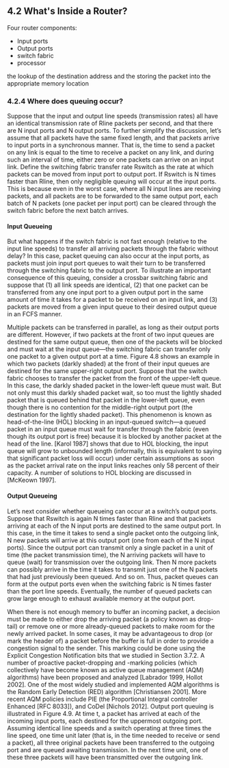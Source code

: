 ## 4.2 What's Inside a Router?
Four router components:
+ Input ports
+ Output ports
+ switch fabric
+ processor


the lookup of the destination address and
the storing the packet into the appropriate memory location

### 4.2.4 Where does queuing occur?


Suppose that the input and output line speeds (transmission rates) all have an
identical transmission rate of Rline packets per second, and that there are N input ports
and N output ports. To further simplify the discussion, let’s assume that all packets
have the same fixed length, and that packets arrive to input ports in a synchronous
manner. That is, the time to send a packet on any link is equal to the time to receive a
packet on any link, and during such an interval of time, either zero or one packets can
arrive on an input link. Define the switching fabric transfer rate Rswitch as the rate at
which packets can be moved from input port to output port. If Rswitch is N times faster
than Rline, then only negligible queuing will occur at the input ports. This is because
even in the worst case, where all N input lines are receiving packets, and all packets
are to be forwarded to the same output port, each batch of N packets (one packet per
input port) can be cleared through the switch fabric before the next batch arrives.
#### Input Queueing
But what happens if the switch fabric is not fast enough (relative to the input line
speeds) to transfer all arriving packets through the fabric without delay? In this case,
packet queuing can also occur at the input ports, as packets must join input port
queues to wait their turn to be transferred through the switching fabric to the output
port. To illustrate an important consequence of this queuing, consider a crossbar
switching fabric and suppose that 
  (1) all link speeds are identical, 
  (2) that one packet can be transferred from any one input port to a given output port in the same amount of time it takes for a packet to be received on an input link, and 
  (3) packets are moved from a given input queue to their desired output queue in an FCFS manner. 

Multiple packets can be transferred in parallel, as long as their output ports are different. However,
if two packets at the front of two input queues are destined for the same output
queue, then one of the packets will be blocked and must wait at the input queue—the
switching fabric can transfer only one packet to a given output port at a time.
Figure 4.8 shows an example in which two packets (darkly shaded) at the front
of their input queues are destined for the same upper-right output port. Suppose that
the switch fabric chooses to transfer the packet from the front of the upper-left queue.
In this case, the darkly shaded packet in the lower-left queue must wait. But not only
must this darkly shaded packet wait, so too must the lightly shaded packet that is
queued behind that packet in the lower-left queue, even though there is no contention
for the middle-right output port (the destination for the lightly shaded packet).
This phenomenon is known as head-of-the-line (HOL) blocking in an input-queued
switch—a queued packet in an input queue must wait for transfer through the fabric
(even though its output port is free) because it is blocked by another packet at the
head of the line. [Karol 1987] shows that due to HOL blocking, the input queue will
grow to unbounded length (informally, this is equivalent to saying that significant
packet loss will occur) under certain assumptions as soon as the packet arrival rate
on the input links reaches only 58 percent of their capacity. A number of solutions to
HOL blocking are discussed in [McKeown 1997].

#### Output Queueing
Let’s next consider whether queueing can occur at a switch’s output ports. Suppose
that Rswitch is again N times faster than Rline and that packets arriving at each of the N
input ports are destined to the same output port. In this case, in the time it takes to send a
single packet onto the outgoing link, N new packets will arrive at this output port
(one from each of the N input ports). Since the output port can transmit only a single
packet in a unit of time (the packet transmission time), the N arriving packets will
have to queue (wait) for transmission over the outgoing link. Then N more packets
can possibly arrive in the time it takes to transmit just one of the N packets that had
just previously been queued. And so on. Thus, packet queues can form at the output
ports even when the switching fabric is N times faster than the port line speeds.
Eventually, the number of queued packets can grow large enough to exhaust available
memory at the output port.


When there is not enough memory to buffer an incoming packet, a decision must
be made to either drop the arriving packet (a policy known as drop-tail) or remove
one or more already-queued packets to make room for the newly arrived packet. In
some cases, it may be advantageous to drop (or mark the header of) a packet before
the buffer is full in order to provide a congestion signal to the sender. This marking
could be done using the Explicit Congestion Notification bits that we studied in
Section 3.7.2. A number of proactive packet-dropping and -marking policies (which
collectively have become known as active queue management (AQM) algorithms)
have been proposed and analyzed [Labrador 1999, Hollot 2002]. One of the most
widely studied and implemented AQM algorithms is the Random Early Detection
(RED) algorithm [Christiansen 2001]. More recent AQM policies include PIE (the
Proportional Integral controller Enhanced [RFC 8033]), and CoDel [Nichols 2012].
Output port queuing is illustrated in Figure 4.9. 
At time t, a packet has arrived
at each of the incoming input ports, each destined for the uppermost outgoing port.
Assuming identical line speeds and a switch operating at three times the line speed, one
time unit later (that is, in the time needed to receive or send a packet), all three original
packets have been transferred to the outgoing port and are queued awaiting transmission.
In the next time unit, one of these three packets will have been transmitted over the
outgoing link.
